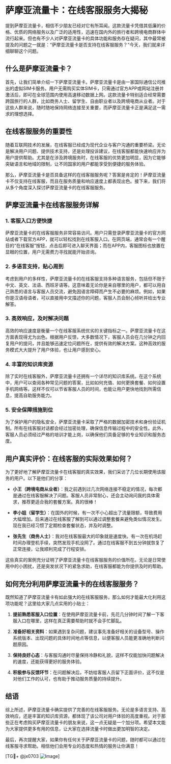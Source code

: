 # 萨摩亚流量卡：在线客服服务大揭秘

提到萨摩亚流量卡，相信不少朋友已经对它有所耳闻。这款流量卡凭借其低廉的价格、优质的网络服务以及广泛的适用性，迅速在国内外的旅行者和跨境电商群体中流行起来。但也有不少人对萨摩亚流量卡的具体功能和服务存在疑问，其中最常被提及的问题之一就是：“萨摩亚流量卡是否支持在线客服服务？”今天，我们就来详细聊聊这个问题。

## 什么是萨摩亚流量卡？

首先，让我们简单介绍一下萨摩亚流量卡。萨摩亚流量卡是由一家国际通信公司推出的虚拟SIM卡服务。用户无需购买实体SIM卡，只需通过官方APP或网站注册并激活后，即可在全球范围内使用高速移动数据上网。这款流量卡特别适合经常需要跨国旅行的人群，比如商务人士、留学生、自由职业者以及跨境电商从业者。对于这些人群来说，随时随地保持网络连接至关重要，而萨摩亚流量卡正是满足这一需求的理想选择。

## 在线客服服务的重要性

随着互联网技术的发展，在线客服已经成为现代企业与客户沟通的重要桥梁。无论是解决用户问题、提供技术支持，还是处理投诉建议，在线客服都能快速响应并为用户提供帮助。尤其是在涉及跨境服务时，在线客服的优势更加明显，因为它能够突破语言和地域的限制，让不同国家的用户都能享受到便捷的服务体验。

那么，萨摩亚流量卡是否具备这样的在线客服服务呢？答案是肯定的！萨摩亚流量卡不仅支持在线客服，而且在服务质量和响应速度上都表现出色。接下来，我们将从多个角度深入探讨萨摩亚流量卡的在线客服服务。

## 萨摩亚流量卡在线客服服务详解

### 1. 客服入口方便快捷

萨摩亚流量卡的在线客服服务非常容易访问。用户只需登录萨摩亚流量卡的官方网站或者下载官方APP，就可以轻松找到在线客服入口。在网页端，通常会有一个醒目的“在线客服”按钮，点击后即可进入聊天界面；而在APP内，客服图标也放置在显眼的位置，用户无需费力寻找就能开始咨询。

### 2. 多语言支持，贴心周到

考虑到用户的多样性，萨摩亚流量卡的在线客服支持多种语言服务，包括但不限于中文、英文、法语、西班牙语等。这意味着无论你是来自哪里的用户，都可以用自己熟悉的语言与客服人员交流，避免因语言障碍而产生不必要的麻烦。例如，如果你是汉语母语者，可以直接用中文描述你的问题，客服人员会耐心倾听并给出专业解答。

### 3. 高效响应，及时解决问题

高效的响应速度是衡量一个在线客服系统优劣的关键指标之一。萨摩亚流量卡在这方面表现得尤为出色。根据用户反馈，大多数情况下，客服人员会在几分钟之内回复用户的提问，并且能够迅速定位问题所在，提供有效的解决方案。这种高效的服务模式大大提升了用户体验，也让用户感到安心。

### 4. 丰富的知识库资源

除了实时在线客服外，萨摩亚流量卡还拥有一个详尽的知识库系统。在这个系统中，用户可以查阅各种常见问题的答案，比如如何充值、如何更换套餐、如何设置手机网络等。这样不仅可以节省客服人员的时间，也能让用户更快地找到所需信息，提高自助服务能力。

### 5. 安全保障措施到位

为了保护用户的隐私安全，萨摩亚流量卡采取了严格的数据加密技术和身份验证机制。所有在线客服对话都会经过加密处理，确保信息传输过程中的安全性。此外，客服人员必须经过严格的培训才能上岗，以确保他们具备足够的专业知识和服务态度。

## 用户真实评价：在线客服的实际效果如何？

为了更好地了解萨摩亚流量卡在线客服的真实效果，我们采访了几位长期使用该服务的用户。以下是他们的分享：

- **小王（跨境电商从业者）**：我之前遇到过几次网络连接不稳定的情况，每次都是通过在线客服解决了问题。客服人员非常耐心，还会主动询问我的具体需求，推荐更适合我的套餐方案。真的很棒！

- **李小姐（留学生）**：在国外的时候，有一次不小心超出了流量限额，导致费用大幅增加。后来通过在线客服了解到可以通过调整套餐来避免类似情况发生。现在我已经习惯了定期检查套餐状态，并及时调整。

- **张先生（商务人士）**：我对在线客服最大的印象就是速度快。有一次在机场赶时间办理登机手续，突然发现手机没网了。通过在线客服不到五分钟就恢复了正常连接，让我顺利完成了行程安排。

这些真实的案例充分证明了萨摩亚流量卡在线客服服务的价值所在。无论是日常使用中的小困扰，还是突发状况下的紧急求助，在线客服都能为你提供及时的帮助。

## 如何充分利用萨摩亚流量卡的在线客服服务？

既然知道了萨摩亚流量卡有如此强大的在线客服服务，那么如何才能最大化利用这项功能呢？这里给大家几点实用的小贴士：

1. **提前熟悉客服入口位置**：在使用萨摩亚流量卡前，先花几分钟时间了解一下客服入口在哪里，这样在真正需要帮助时就不会手忙脚乱。

2. **准备好相关资料**：如果遇到复杂问题，建议事先准备好相关的设备型号、操作系统版本、出现问题的具体时间地点等信息，以便客服人员能更准确地判断问题原因。

3. **保持良好心态**：与客服沟通时尽量保持冷静和礼貌，这样不仅能加快问题解决的速度，还能获得更好的服务体验。

4. **积极参与反馈环节**：在问题解决后，不妨给客服人员留下正面评价，这不仅是对他们工作的认可，也有助于推动服务质量的持续提升。

## 结语

综上所述，萨摩亚流量卡确实提供了完善的在线客服服务。无论是多语言支持、高效响应，还是丰富的知识库资源，都体现了该公司对用户体验的高度重视。对于那些正在考虑购买萨摩亚流量卡的朋友来说，这一点无疑是一个加分项。希望本文能为大家提供更多有用的信息，让大家在选择流量卡时做出更加明智的决定。

最后，再次提醒大家，如果你有任何关于萨摩亚流量卡的问题，随时都可以通过在线客服寻求帮助。相信他们会用专业的态度和热情的服务让你满意！

[TG💪+ @jx0703 ![Image](https://github.com/user-attachments/assets/dbca1d08-cadb-493c-b0ec-ad6f7a83f270)]